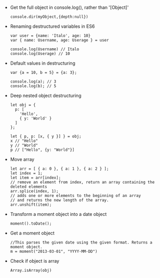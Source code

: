 - Get the full object in console.log(), rather than '[Object]'

      console.dir(myObject,{depth:null})

- Renaming destructured variables in ES6

      var user = {name: 'Italo', age: 10}
      var { name: Username, age: Userage } = user
       
      console.log(Username) // Italo
      console.log(Userage) // 10

- Default values in destructuring

      var {a = 10, b = 5} = {a: 3};

      console.log(a); // 3
      console.log(b); // 5

- Deep nested object destructuring

      let obj = {
        p: [
          'Hello',
          { y: 'World' }
        ]
      };
      
      let { p, p: [x, { y }] } = obj;
      x // "Hello"
      y // "World"
      p // ["Hello", {y: "World"}]

- Move array

      let arr = [ { a: 0 }, { a: 1 }, { a: 2 } ];
      let index = 1;
      let item = arr[index];
      // remove an element from index, return an array containing the deleted elements
      arr.splice(index, 1);
      // adds one or more elements to the beginning of an array
      // and returns the new length of the array.
      arr.unshift(item);

- Transform a moment object into a date object

      moment().toDate();

- Get a moment object

      //This parses the given date using the given format. Returns a moment object.
      m = moment("2013-03-01", "YYYY-MM-DD")

- Check if object is array

      Array.isArray(obj)

